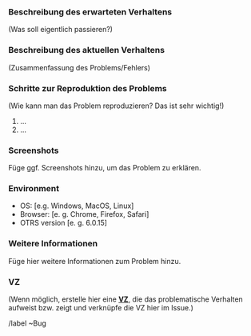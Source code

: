 ### Beschreibung des erwarteten Verhaltens
(Was soll eigentlich passieren?)

### Beschreibung des aktuellen Verhaltens
(Zusammenfassung des Problems/Fehlers)

### Schritte zur Reproduktion des Problems
(Wie kann man das Problem reproduzieren? Das ist sehr wichtig!)

1. ...
2. ...

### Screenshots
Füge ggf. Screenshots hinzu, um das Problem zu erklären.

### Environment
 - OS: [e.g. Windows, MacOS, Linux]
 - Browser: [e. g. Chrome, Firefox, Safari]
 - OTRS version [e. g. 6.0.15]

### Weitere Informationen
Füge hier weitere Informationen zum Problem hinzu.

### VZ
(Wenn möglich, erstelle hier eine __[VZ](https://znuny.zammad.com/#vz_systems)__, die das problematische Verhalten aufweist bzw. zeigt und verknüpfe die VZ hier im Issue.)

/label ~Bug
